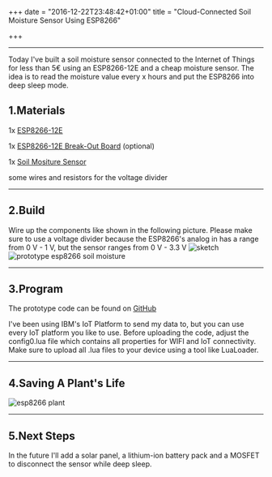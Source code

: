 +++
date = "2016-12-22T23:48:42+01:00"
title = "Cloud-Connected Soil Moisture Sensor Using ESP8266"


+++
* * * *
Today I've built a soil moisture sensor connected to the Internet of Things for less than 5€ using an ESP8266-12E and a cheap moisture sensor.
The idea is to read the moisture value every x hours and put the ESP8266 into deep sleep mode.

1.Materials
---

1x [ESP8266-12E](https://de.aliexpress.com/item/Esp8266-WiFi-series-of-model-ESP-12-ESP-12F-esp12F-esp12-authenticity-guaranteed/32639524010.html?spm=2114.010208.3.75.TaI1vv&ws_ab_test=searchweb0_0,searchweb201602_2_10065_10068_10000009_10084_10083_10080_10082_10081_10060_10061_10062_10056_10055_10037_10054_10059_10032_10099_10078_10079_10077_427_426_10103_10073_10102_10101_10096_10052_10050_10107_10106_10051,searchweb201603_3,afswitch_5&btsid=12d312ef-b28e-4e41-ac0a-ff39da0a68a1)

1x [ESP8266-12E Break-Out Board](https://de.aliexpress.com/item/Serial-WIFI-ESP8266-module-adapter-plate-Full-IO-port-leads-you-can-choose-the-ESP-07/32380914509.html?spm=2114.010208.3.1.Am64ZS&ws_ab_test=searchweb0_0,searchweb201602_2_10065_10068_10000009_10084_10083_10080_10082_10081_10060_10061_10062_10056_10055_10037_10054_10059_10032_10099_10078_10079_10077_427_426_10103_10073_10102_10101_10096_10052_10050_10107_10106_10051,searchweb201603_3,afswitch_5&btsid=12d312ef-b28e-4e41-ac0a-ff39da0a68a1) (optional)

1x [Soil Mositure Sensor](https://de.aliexpress.com/item/5PCS-LOT-FREE-SHIPPING-Soil-moisture-meter-testing-module-soil-humidity-sensor-robot-intelligent-car-for/1625352348.html?spm=2114.010208.8.53.K1kpov)

some wires and resistors for the voltage divider

* * * *

2.Build
-------------

Wire up the components like shown in the following picture. Please make sure to use a voltage divider because the ESP8266's analog in has a range from 0 V - 1 V, but the sensor ranges from 0 V - 3.3 V
![sketch](https://cloud.githubusercontent.com/assets/16187615/21501819/8409f220-cc4b-11e6-86f8-37d96be0e6bd.png)
![prototype esp8266 soil moisture](https://cloud.githubusercontent.com/assets/16187615/21503515/55cb4712-cc58-11e6-97e9-816aecd944f0.jpg)

* * * *
3.Program
-------------

The prototype code can be found on [GitHub](https://github.com/eightBEC/esp8266moisture)

I've been using IBM's IoT Platform to send my data to, but you can use every IoT platform you like to use.
Before uploading the code, adjust the config0.lua file which contains all properties for WIFI and IoT connectivity.
Make sure to upload all .lua files to your device using a tool like LuaLoader.

* * * *
4.Saving A Plant's Life
-------------

![esp8266 plant](https://cloud.githubusercontent.com/assets/16187615/21503516/5725fc92-cc58-11e6-86e6-eba90e7e7466.jpg)

* * * *
5.Next Steps
-------------
In the future I'll add a solar panel, a lithium-ion battery pack and a MOSFET to disconnect the sensor while deep sleep.
